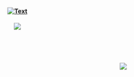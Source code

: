   <h4 align="center">                                                                                                                                                                                                                                                            <a href="https://open.spotify.com/track/6KYOlIwDHbrbeBbJEtQ0Fj?si=400041985bc140a4"><img src="https://readme-typing-svg.demolab.com?font=Nanum+Gothic&size=25&pause=1000&color=7FF749&center=true&vCenter=true&width=800&lines=%E3%82%B3%E3%82%B3%E3%83%AD%E3%82%AB%E3%83%A9%E3%83%80%E3%82%A2%E3%82%BF%E3%83%9E+%E3%81%BF%E3%81%AA%E3%81%8E%E3%81%A3%E3%81%A6%E3%82%86%E3%81%8F%E4%BD%95%E3%81%A0%E3%81%8B+%E8%83%8C%E4%B8%AD%E3%81%AB%E4%BB%8A%E7%BE%BD%E3%81%8C%E7%94%9F%E3%81%88%E3%81%9F%E3%81%AA%E3%82%89%E3%81%B0%E2%A0%80" alt="Text" /></a>
<br>
</h4>
<h5 align="center">
<a href="https://rentry.co/sit"><img src="https://github.com/user-attachments/assets/8ebd43c4-b94e-4b2a-8b63-2cea005bf6af"></img></a>
</h5>

<br></br>
<h4 align="right">
  <img src="https://komarev.com/ghpvc/?username=tojifg&color=40ab26&style=for-the-badge&label=SERPOS+KILLED+COUNT&base=1000000000">
</h4>
